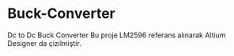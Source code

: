 # Buck-Converter
Dc to Dc Buck Converter
Bu proje LM2596 referans alınarak Altium Designer da çizilmiştir.
